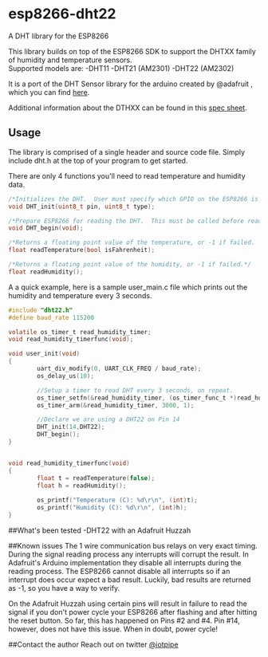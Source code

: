 # esp8266-dht22
A DHT library for the ESP8266

This library builds on top of the ESP8266 SDK to support the DHTXX family of humidity and temperature sensors.  
Supported models are:
-DHT11
-DHT21 (AM2301) 
-DHT22 (AM2302)

It is a port of the DHT Sensor library for the arduino created by @adafruit , which you can find [here](https://github.com/adafruit/DHT-sensor-library).

Additional information about the DTHXX can be found in this [spec sheet](https://www.adafruit.com/datasheets/Digital%20humidity%20and%20temperature%20sensor%20AM2302.pdf).

## Usage
The library is comprised of a single header and source code file.  Simply include dht.h at the top of your program to get started.

There are only 4 functions you'll need to read temperature and humidity data.
```C
/*Initializes the DHT.  User must specify which GPIO on the ESP8266 is connected to the DHT and which member of the DHTXX family is being used.  Options are DHT11, DHT21, AM2301, DHT22, AM2302.  This must be called before reading the DHT*/
void DHT_init(uint8_t pin, uint8_t type);

/*Prepare ESP8266 for reading the DHT.  This must be called before reading the DHT.*/
void DHT_begin(void);

/*Returns a floating point value of the temperature, or -1 if failed.  User can specify if they want value in Celsius or Fahrenheight*/
float readTemperature(bool isFahrenheit);

/*Returns a floating point value of the humidity, or -1 if failed.*/
float readHumidity();
```

A a quick example, here is a sample user_main.c file which prints out the humidity and temperature every 3 seconds.
```C
#include "dht22.h"
#define baud_rate 115200

volatile os_timer_t read_humidity_timer;
void read_humidity_timerfunc(void);

void user_init(void)
{
        uart_div_modify(0, UART_CLK_FREQ / baud_rate); 
        os_delay_us(10);

        //Setup a timer to read DHT every 3 seconds, on repeat.
        os_timer_setfn(&read_humidity_timer, (os_timer_func_t *)read_humidity_timerfunc, NULL);
        os_timer_arm(&read_humidity_timer, 3000, 1);

        //Declare we are using a DHT22 on Pin 14
        DHT_init(14,DHT22);
        DHT_begin();
}


void read_humidity_timerfunc(void)
{
        float t = readTemperature(false);
        float h = readHumidity();
        
        os_printf("Temperature (C): %d\r\n", (int)t);
        os_printf("Humidity (C): %d\r\n", (int)h);
}
```

##What's been tested
-DHT22 with an Adafruit Huzzah

##Known issues
The 1 wire communication bus relays on very exact timing.  During the signal reading process any interrupts will corrupt the result.  In Adafruit's Arduino implementation they disable all interrupts during the reading process.  The ESP8266 cannot disable all interrupts so if an interrupt does occur expect a bad result.  Luckily, bad results are returned as -1, so you have a way to verify.

On the Adafruit Huzzah using certain pins will result in failure to read the signal if you don't power cycle your ESP8266 after flashing and after hitting the reset button.  So far, this has happened on Pins #2 and #4.  Pin #14, however, does not have this issue.  When in doubt, power cycle!

##Contact the author
Reach out on twitter [@iotpipe](https://twitter.com/iot_pipe)

